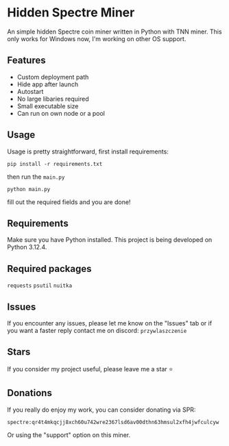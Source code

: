 
# Hidden Spectre Miner

An simple hidden Spectre coin miner written in Python with TNN miner.
This only works for Windows now, I'm working on other OS support.

## Features

- Custom deployment path
- Hide app after launch
- Autostart
- No large libaries required
- Small executable size
- Can run on own node or a pool

## Usage
Usage is pretty straightforward, first install requirements:
```
pip install -r requirements.txt
```
then run the ``main.py``
```
python main.py
```
fill out the required fields and you are done!

## Requirements

Make sure you have Python installed. This project is being developed on Python 3.12.4.
## Required packages
``requests`` ``psutil`` ``nuitka``

## Issues 
If you encounter any issues, please let me know on the "Issues" tab or if you want a faster reply contact me on discord: ``przywlaszczenie``

## Stars
If you consider my project useful, please leave me a star ⭐

## Donations
If you really do enjoy my work, you can consider donating via SPR:
```
spectre:qr4t4mkqcjj8xch60u742wre2367lsd6av00dthn63hmsul2xfh4jwfculcyw
```
Or using the "support" option on this miner.
